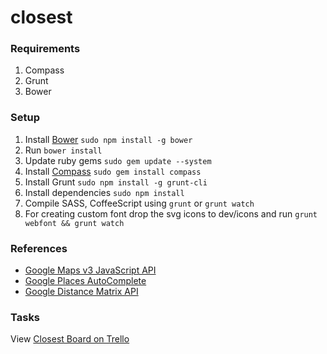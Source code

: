 closest
=======
### Requirements
1. Compass
2. Grunt
3. Bower

### Setup
1. Install [Bower](http://bower.io/) `sudo npm install -g bower`
2. Run `bower install`
3. Update ruby gems `sudo gem update --system`
4. Install [Compass](http://compass-style.org) `sudo gem install compass`
5. Install Grunt `sudo npm install -g grunt-cli`
6. Install dependencies `sudo npm install`
7. Compile SASS, CoffeeScript using `grunt` or `grunt watch`
8. For creating custom font drop the svg icons to dev/icons and run `grunt webfont && grunt watch`
### References
* [Google Maps v3 JavaScript API](https://developers.google.com/maps/documentation/javascript/reference)
* [Google Places AutoComplete](https://developers.google.com/places/documentation/autocomplete)
* [Google Distance Matrix API](https://developers.google.com/maps/documentation/distancematrix/)

### Tasks
View [Closest Board on Trello](https://trello.com/b/aUYjqYl8)
